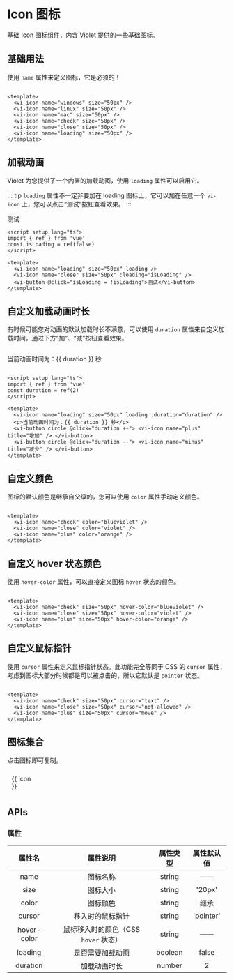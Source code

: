 <script setup lang="ts">
import { ref } from 'vue'
import { iconMaps } from '../../packages/components/Icon/iconMaps'
const isLoading = ref(false)
const duration = ref(2)

const copy = (name: string) => {
  navigator.clipboard.writeText(`<vi-icon name="${name}" />`)
    .then(res => console.log('复制成功'))
    .catch(err => console.log('复制失败'))
}
</script>

# Icon 图标

基础 Icon 图标组件，内含 Violet 提供的一些基础图标。

## 基础用法

使用 `name` 属性来定义图标，它是必须的！

<div class="examples">
  <div style="display: flex; gap: 10px; flex-wrap: wrap; align-items: center;">
    <vi-icon name="windows" size="50px" />
    <vi-icon name="linux" size="50px" />
    <vi-icon name="mac" size="50px" />
    <vi-icon name="check" size="50px" />
    <vi-icon name="close" size="50px" />
    <vi-icon name="loading" size="50px" />
  </div>
</div>

```vue
<template>
  <vi-icon name="windows" size="50px" />
  <vi-icon name="linux" size="50px" />
  <vi-icon name="mac" size="50px" />
  <vi-icon name="check" size="50px" />
  <vi-icon name="close" size="50px" />
  <vi-icon name="loading" size="50px" />
</template>
```

## 加载动画

Violet 为您提供了一个内置的加载动画，使用 `loading` 属性可以启用它。

::: tip
`loading` 属性不一定非要加在 loading 图标上，它可以加在任意一个 `vi-icon` 上，您可以点击“测试”按钮查看效果。
:::

<div class="examples">
  <div style="display: flex; gap: 10px; flex-wrap: wrap; align-items: center;">
    <vi-icon name="loading" size="50px" loading />
    <vi-icon name="close" size="50px" :loading="isLoading" />
    <vi-button @click="isLoading = !isLoading">测试</vi-button>
  </div>
</div>

```vue
<script setup lang="ts">
import { ref } from 'vue'
const isLoading = ref(false)
</script>

<template>
  <vi-icon name="loading" size="50px" loading />
  <vi-icon name="close" size="50px" :loading="isLoading" />
  <vi-button @click="isLoading = !isLoading">测试</vi-button>
</template>
```

## 自定义加载动画时长

有时候可能您对动画的默认加载时长不满意，可以使用 `duration` 属性来自定义加载时间。通过下方“加”、“减”按钮查看效果。

<div class="examples">
  <div style="display: flex; gap: 10px; flex-wrap: wrap; align-items: center;">
    <vi-icon name="loading" size="50px" loading :duration="duration" />
    <p>当前动画时间为：{{ duration }} 秒</p>
    <vi-button circle @click="duration ++"> <vi-icon name="plus" title="增加" /> </vi-button>
    <vi-button circle @click="duration --"> <vi-icon name="minus" title="减少" /> </vi-button>
  </div>
</div>

```vue
<script setup lang="ts">
import { ref } from 'vue'
const duration = ref(2)
</script>

<template>
  <vi-icon name="loading" size="50px" loading :duration="duration" />
  <p>当前动画时间为：{{ duration }} 秒</p>
  <vi-button circle @click="duration ++"> <vi-icon name="plus" title="增加" /> </vi-button>
  <vi-button circle @click="duration --"> <vi-icon name="minus" title="减少" /> </vi-button>
</template>
```

## 自定义颜色

图标的默认颜色是继承自父级的，您可以使用 `color` 属性手动定义颜色。

<div class="examples">
  <div style="display: flex; gap: 10px; flex-wrap: wrap; align-items: center;">
    <vi-icon name="check" size="50px" color="blueviolet" />
    <vi-icon name="close" size="50px" color="violet" />
    <vi-icon name="plus" size="50px" color="orange" />
  </div>
</div>

```vue
<template>
  <vi-icon name="check" color="blueviolet" />
  <vi-icon name="close" color="violet" />
  <vi-icon name="plus" color="orange" />
</template>
```

## 自定义 hover 状态颜色

使用 `hover-color` 属性，可以直接定义图标 `hover` 状态的颜色。

<div class="examples">
  <div style="display: flex; gap: 10px; flex-wrap: wrap; align-items: center;">
    <vi-icon name="check" size="50px" hover-color="blueviolet" />
    <vi-icon name="close" size="50px" hover-color="violet" />
    <vi-icon name="plus" size="50px" hover-color="orange" />
  </div>
</div>

```vue
<template>
  <vi-icon name="check" size="50px" hover-color="blueviolet" />
  <vi-icon name="close" size="50px" hover-color="violet" />
  <vi-icon name="plus" size="50px" hover-color="orange" />
</template>
```

## 自定义鼠标指针

使用 `cursor` 属性来定义鼠标指针状态。此功能完全等同于 CSS 的 `cursor` 属性，考虑到图标大部分时候都是可以被点击的，所以它默认是 `pointer` 状态。

<div class="examples">
  <div style="display: flex; gap: 10px; flex-wrap: wrap; align-items: center;">
    <vi-icon name="check" size="50px" cursor="text" />
    <vi-icon name="close" size="50px" cursor="not-allowed" />
    <vi-icon name="plus" size="50px" cursor="move" />
  </div>
</div>

```vue
<template>
  <vi-icon name="check" size="50px" cursor="text" />
  <vi-icon name="close" size="50px" cursor="not-allowed" />
  <vi-icon name="plus" size="50px" cursor="move" />
</template>
```

## 图标集合

点击图标即可复制。

<ul class="icon-list">
  <li v-for="icon in Object.keys(iconMaps)" :key="icon" @click="copy(icon)">
    <vi-icon :name="icon" size="50px" />
    <span> {{ icon }} </span>
  </li>
</ul>

<style scoped lang="scss">
.icon-list {
  padding: 0;
  margin: 0;
  list-style: none;
  border-left: 1px solid var(--border-color);
  border-top: 1px solid var(--border-color);
  display: grid;
  grid-template-columns: repeat(10, 1fr);
  min-width: 780px;
  > li {
    display: flex;
    flex-direction: column;
    align-items: center;
    margin: 0;
    padding: 10px;
    border-right: 1px solid var(--border-color);
    border-bottom: 1px solid var(--border-color);

    span { cursor: pointer }
    &:hover {
      color: var(--primary-color);
    }
  }
}
</style>

## APIs

### 属性

| 属性名 | 属性说明 | 属性类型 | 属性默认值 |
| :---: | :---: | :---: | :---: |
| name | 图标名称 | string | —— |
| size | 图标大小 | string | '20px' |
| color | 图标颜色 | string | 继承 |
| cursor | 移入时的鼠标指针 | string | 'pointer' |
| hover-color | 鼠标移入时的颜色（CSS `hover` 状态） | string | —— |
| loading | 是否需要加载动画 | boolean | false |
| duration | 加载动画时长 | number | 2 |